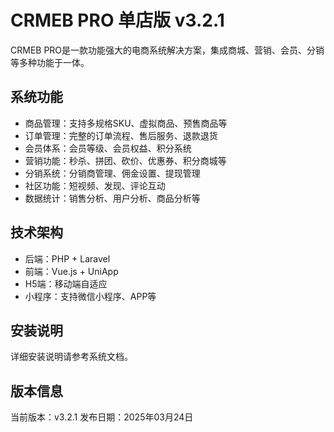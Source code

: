 # CRMEB PRO 单店版 v3.2.1

CRMEB PRO是一款功能强大的电商系统解决方案，集成商城、营销、会员、分销等多种功能于一体。

## 系统功能

- 商品管理：支持多规格SKU、虚拟商品、预售商品等
- 订单管理：完整的订单流程、售后服务、退款退货
- 会员体系：会员等级、会员权益、积分系统
- 营销功能：秒杀、拼团、砍价、优惠券、积分商城等
- 分销系统：分销商管理、佣金设置、提现管理
- 社区功能：短视频、发现、评论互动
- 数据统计：销售分析、用户分析、商品分析等

## 技术架构

- 后端：PHP + Laravel
- 前端：Vue.js + UniApp
- H5端：移动端自适应
- 小程序：支持微信小程序、APP等

## 安装说明

详细安装说明请参考系统文档。

## 版本信息

当前版本：v3.2.1
发布日期：2025年03月24日 